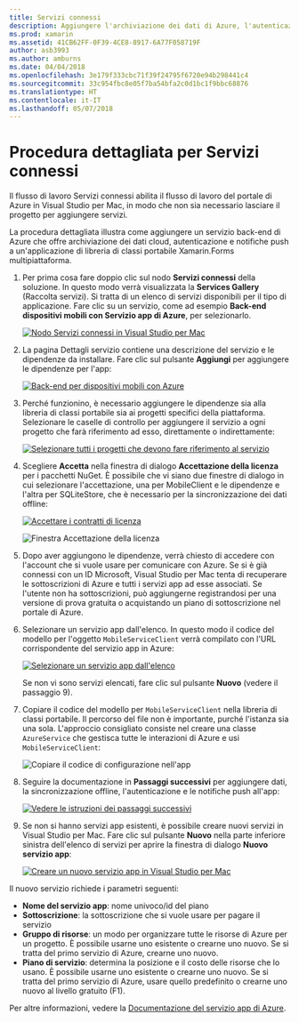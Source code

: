 ```yaml
---
title: Servizi connessi
description: Aggiungere l'archiviazione dei dati di Azure, l'autenticazione e le notifiche push alle app per dispositivi mobili da Visual Studio per Mac
ms.prod: xamarin
ms.assetid: 41CB62FF-0F39-4CE8-8917-6A77F058719F
author: asb3993
ms.author: amburns
ms.date: 04/04/2018
ms.openlocfilehash: 3e179f333cbc71f39f24795f6720e94b298441c4
ms.sourcegitcommit: 33c954fbc8e05f7ba54bfa2c0d1bc1f9bbc68876
ms.translationtype: HT
ms.contentlocale: it-IT
ms.lasthandoff: 05/07/2018
---
```

# <a name="connected-services-walkthrough"></a>Procedura dettagliata per Servizi connessi

Il flusso di lavoro Servizi connessi abilita il flusso di lavoro del portale di Azure in Visual Studio per Mac, in modo che non sia necessario lasciare il progetto per aggiungere servizi.

La procedura dettagliata illustra come aggiungere un servizio back-end di Azure che offre archiviazione dei dati cloud, autenticazione e notifiche push a un'applicazione di libreria di classi portabile Xamarin.Forms multipiattaforma.


1.  Per prima cosa fare doppio clic sul nodo **Servizi connessi** della soluzione. In questo modo verrà visualizzata la **Services Gallery** (Raccolta servizi).
  Si tratta di un elenco di servizi disponibili per il tipo di applicazione. Fare clic su un servizio, come ad esempio **Back-end dispositivi mobili con Servizio app di Azure**, per selezionarlo.

    [![Nodo Servizi connessi in Visual Studio per Mac](media/connected-services-image001-sml.png "Nodo Servizi connessi in Visual Studio per Mac")](media/connected-services-image001.png#lightbox)

2. La pagina Dettagli servizio contiene una descrizione del servizio e le dipendenze da installare.
  Fare clic sul pulsante **Aggiungi** per aggiungere le dipendenze per l'app:

    [![Back-end per dispositivi mobili con Azure](media/connected-services-image002-sml.png "Back-end per dispositivi mobili con Azure")](media/connected-services-image002.png#lightbox)

3. Perché funzionino, è necessario aggiungere le dipendenze sia alla libreria di classi portabile sia ai progetti specifici della piattaforma.
  Selezionare le caselle di controllo per aggiungere il servizio a ogni progetto che farà riferimento ad esso, direttamente o indirettamente:

    [![Selezionare tutti i progetti che devono fare riferimento al servizio](media/connected-services-image003-sml.png "Selezionare tutti i progetti che devono fare riferimento al servizio")](media/connected-services-image003.png#lightbox)

4. Scegliere **Accetta** nella finestra di dialogo **Accettazione della licenza** per i pacchetti NuGet.
  È possibile che vi siano due finestre di dialogo in cui selezionare l'accettazione, una per MobileClient e le dipendenze e l'altra per SQLiteStore, che è necessario per la sincronizzazione dei dati offline:

    [![Accettare i contratti di licenza](media/connected-services-image004-sml.png "Accettare i contratti di licenza")](media/connected-services-image004.png#lightbox)

    ![Finestra Accettazione della licenza](media/connected-services-image005.png "Finestra Accettazione della licenza")

5. Dopo aver aggiungono le dipendenze, verrà chiesto di accedere con l'account che si vuole usare per comunicare con Azure.
  Se si è già connessi con un ID Microsoft, Visual Studio per Mac tenta di recuperare le sottoscrizioni di Azure e tutti i servizi app ad esse associati. Se l'utente non ha sottoscrizioni, può aggiungerne registrandosi per una versione di prova gratuita o acquistando un piano di sottoscrizione nel portale di Azure.

6. Selezionare un servizio app dall'elenco. In questo modo il codice del modello per l'oggetto `MobileServiceClient` verrà compilato con l'URL corrispondente del servizio app in Azure:

    [![Selezionare un servizio app dall'elenco](media/connected-services-image006-sml.png "Selezionare un servizio app dall'elenco")](media/connected-services-image006.png#lightbox)

    Se non vi sono servizi elencati, fare clic sul pulsante **Nuovo** (vedere il passaggio 9).

7. Copiare il codice del modello per `MobileServiceClient` nella libreria di classi portabile. Il percorso del file non è importante, purché l'istanza sia una sola.
  L'approccio consigliato consiste nel creare una classe `AzureService` che gestisca tutte le interazioni di Azure e usi `MobileServiceClient`:

    ![Copiare il codice di configurazione nell'app](media/connected-services-image007.png "Copiare il codice di configurazione nell'app")

8. Seguire la documentazione in **Passaggi successivi** per aggiungere dati, la sincronizzazione offline, l'autenticazione e le notifiche push all'app:

    [![Vedere le istruzioni dei passaggi successivi](media/connected-services-image008-sml.png "Vedere le istruzioni dei passaggi successivi")](media/connected-services-image008.png#lightbox)

9. Se non si hanno servizi app esistenti, è possibile creare nuovi servizi in Visual Studio per Mac.
  Fare clic sul pulsante **Nuovo** nella parte inferiore sinistra dell'elenco di servizi per aprire la finestra di dialogo **Nuovo servizio app**:

    [![Creare un nuovo servizio app in Visual Studio per Mac](media/connected-services-image009-sml.png "Creare un nuovo servizio app in Visual Studio per Mac")](media/connected-services-image009.png#lightbox)

Il nuovo servizio richiede i parametri seguenti:

-   **Nome del servizio app**: nome univoco/id del piano
-   **Sottoscrizione**: la sottoscrizione che si vuole usare per pagare il servizio
-   **Gruppo di risorse**: un modo per organizzare tutte le risorse di Azure per un progetto. È possibile usarne uno esistente o crearne uno nuovo. Se si tratta del primo servizio di Azure, crearne uno nuovo.
-   **Piano di servizio**: determina la posizione e il costo delle risorse che lo usano. È possibile usarne uno esistente o crearne uno nuovo. Se si tratta del primo servizio di Azure, usare quello predefinito o crearne uno nuovo al livello gratuito (F1).

Per altre informazioni, vedere la [Documentazione del servizio app di Azure](https://azure.microsoft.com/documentation/learning-paths/appservice-mobileapps/).
